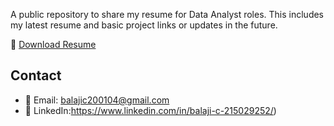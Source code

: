 A public repository to share my resume for Data Analyst roles. This includes my latest resume and basic project links or updates in the future.



📄 [Download Resume](./Data_Analyst_Resume.pdf)

## Contact
- 📧 Email: balajic200104@gmail.com
- 💼 LinkedIn:https://www.linkedin.com/in/balaji-c-215029252/)
